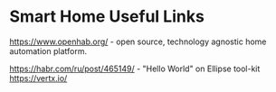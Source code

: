 # Smart Home Useful Links

https://www.openhab.org/  - open source, technology agnostic home automation platform.

https://habr.com/ru/post/465149/  - "Hello World"  on  Ellipse tool-kit https://vertx.io/

